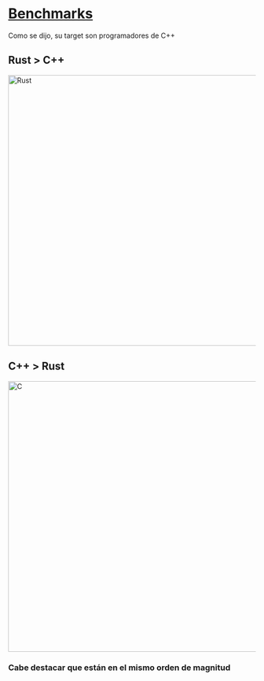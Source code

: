# [Benchmarks](https://benchmarksgame.alioth.debian.org/u64q/compare.php?lang=gpp&lang2=rust)
Como se dijo, su target son programadores de C++

## Rust > C++
<img src="./img/ganaRust.png" align="middle" alt="Rust" style="width: 550px;"/>

## C++ > Rust
<img src="./img/ganaC.png" align="middle" alt="C" style="width: 550px;"/>

### Cabe destacar que están en el mismo orden de magnitud

